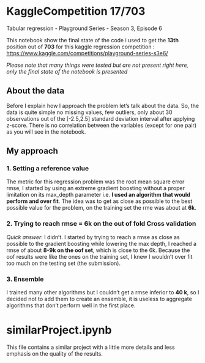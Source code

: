 # KaggleCompetition 17/703
Tabular regression - Playground Series - Season 3, Episode 6

This notebook show the final state of the code i used to get the **13th** position out of **703** for this kaggle regression competition : https://www.kaggle.com/competitions/playground-series-s3e6/

*Please note that many things were tested but are not present right here, only the final state of the notebook is presented*

## About the data
Before I explain how I approach the problem let’s talk about the data.
So, the data is quite simple no missing values, few outliers, only about 30 observations out of the [-2.5,2.5] standard deviation interval after applying z-score. There is no correlation between the variables (except for one pair) as you will see in the notebook.

## My approach
### 1.	Setting a reference value
The metric for this regression problem was the root mean square error rmse, I started by using an extreme gradient boosting without a proper limitation on its max_depth parameter i.e. **I used an algorithm that would perform and over fit**. The idea was to get as close as possible to the best possible value for the problem, on the training set the rme was about at **6k**.

### 2.	Trying to reach rmse = 6k on the out of fold Cross validation
*Quick answer*: I didn’t.
I started by trying to reach a rmse as close as possible to the gradient boosting while lowering the max depth, I reached a rmse of about **8-9k on the oof set**, which is close to the 6k. Because the oof results were like the ones on the training set, I knew I wouldn’t over fit too much on the testing set (the submission).

### 3.	Ensemble
I trained many other algorithms but I couldn’t get a rmse inferior to **40 k**, so I decided not to add them to create an ensemble, it is useless to aggregate algorithms that don’t perform well in the first place. 

# similarProject.ipynb
This file contains a similar project with a little more details and less emphasis on the quality of the results. 

